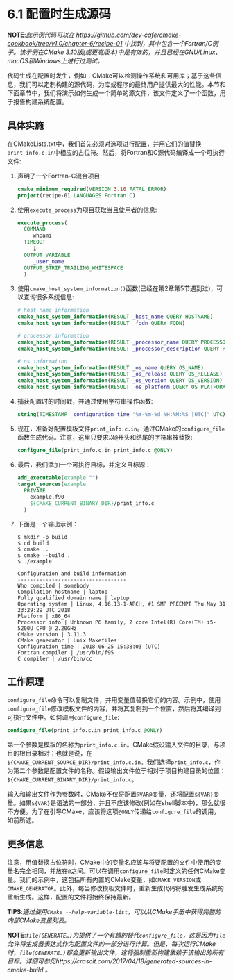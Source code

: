 # 6.1 配置时生成源码

**NOTE**:*此示例代码可以在 https://github.com/dev-cafe/cmake-cookbook/tree/v1.0/chapter-6/recipe-01 中找到，其中包含一个Fortran/C例子。该示例在CMake 3.10版(或更高版本)中是有效的，并且已经在GNU/Linux、macOS和Windows上进行过测试。*

代码生成在配置时发生，例如：CMake可以检测操作系统和可用库；基于这些信息，我们可以定制构建的源代码，为库或程序的最终用户提供最大的性能。本节和下面章节中，我们将演示如何生成一个简单的源文件，该文件定义了一个函数，用于报告构建系统配置。

## 具体实施

在CMakeLists.txt中，我们首先必须对选项进行配置，并用它们的值替换`print_info.c.in`中相应的占位符。然后，将Fortran和C源代码编译成一个可执行文件:

1. 声明了一个Fortran-C混合项目:

   ```cmake
   cmake_minimum_required(VERSION 3.10 FATAL_ERROR)
   project(recipe-01 LANGUAGES Fortran C)
   ```

2. 使用`execute_process`为项目获取当且使用者的信息:

   ```cmake
   execute_process(
     COMMAND
     	whoami
     TIMEOUT
     	1
     OUTPUT_VARIABLE
     	_user_name
     OUTPUT_STRIP_TRAILING_WHITESPACE
     )
   ```

3. 使用`cmake_host_system_information()`函数(已经在第2章第5节遇到过)，可以查询很多系统信息:

   ```cmake
   # host name information
   cmake_host_system_information(RESULT _host_name QUERY HOSTNAME)
   cmake_host_system_information(RESULT _fqdn QUERY FQDN)
   
   # processor information
   cmake_host_system_information(RESULT _processor_name QUERY PROCESSOR_NAME)
   cmake_host_system_information(RESULT _processor_description QUERY PROCESSOR_DESCRIPTION)
   
   # os information
   cmake_host_system_information(RESULT _os_name QUERY OS_NAME)
   cmake_host_system_information(RESULT _os_release QUERY OS_RELEASE)
   cmake_host_system_information(RESULT _os_version QUERY OS_VERSION)
   cmake_host_system_information(RESULT _os_platform QUERY OS_PLATFORM)
   ```

4. 捕获配置时的时间戳，并通过使用字符串操作函数:

   ```cmake
   string(TIMESTAMP _configuration_time "%Y-%m-%d %H:%M:%S [UTC]" UTC)
   ```

5. 现在，准备好配置模板文件`print_info.c.in`。通过CMake的`configure_file`函数生成代码。注意，这里只要求以`@`开头和结尾的字符串被替换:

   ```cmake
   configure_file(print_info.c.in print_info.c @ONLY)
   ```

6. 最后，我们添加一个可执行目标，并定义目标源：

   ```cmake
   add_executable(example "")
   target_sources(example
     PRIVATE
       example.f90
       ${CMAKE_CURRENT_BINARY_DIR}/print_info.c
     )	
   ```

7. 下面是一个输出示例：

   ```shell
   $ mkdir -p build
   $ cd build
   $ cmake ..
   $ cmake --build .
   $ ./example
   
   Configuration and build information
   -----------------------------------
   Who compiled | somebody
   Compilation hostname | laptop
   Fully qualified domain name | laptop
   Operating system | Linux, 4.16.13-1-ARCH, #1 SMP PREEMPT Thu May 31 23:29:29 UTC 2018
   Platform | x86_64
   Processor info | Unknown P6 family, 2 core Intel(R) Core(TM) i5-5200U CPU @ 2.20GHz
   CMake version | 3.11.3
   CMake generator | Unix Makefiles
   Configuration time | 2018-06-25 15:38:03 [UTC]
   Fortran compiler | /usr/bin/f95
   C compiler | /usr/bin/cc
   ```

## 工作原理

`configure_file`命令可以复制文件，并用变量值替换它们的内容。示例中，使用`configure_file`修改模板文件的内容，并将其复制到一个位置，然后将其编译到可执行文件中。如何调用`configure_file`:

```cmake
configure_file(print_info.c.in print_info.c @ONLY)
```

第一个参数是模板的名称为` print_info.c.in `。CMake假设输入文件的目录，与项目的根目录相对；也就是说，在`${CMAKE_CURRENT_SOURCE_DIR}/print_info.c.in`。我们选择`print_info.c`，作为第二个参数是配置文件的名称。假设输出文件位于相对于项目构建目录的位置：`${CMAKE_CURRENT_BINARY_DIR}/print_info.c`。

输入和输出文件作为参数时，CMake不仅将配置`@VAR@`变量，还将配置`${VAR}`变量。如果`${VAR}`是语法的一部分，并且不应该修改(例如在shell脚本中)，那么就很不方便。为了在引导CMake，应该将选项`@ONLY`传递给`configure_file`的调用，如前所述。

## 更多信息

注意，用值替换占位符时，CMake中的变量名应该与将要配置的文件中使用的变量名完全相同，并放在`@`之间。可以在调用`configure_file`时定义的任何CMake变量。我们的示例中，这包括所有内置的CMake变量，如`CMAKE_VERSION`或`CMAKE_GENERATOR`。此外，每当修改模板文件时，重新生成代码将触发生成系统的重新生成。这样，配置的文件将始终保持最新。

**TIPS**:*通过使用`CMake --help-variable-list`，可以从CMake手册中获得完整的内部CMake变量列表。*

**NOTE**:*`file(GENERATE…)`为提供了一个有趣的替代`configure_file`，这是因为`file`允许将生成器表达式作为配置文件的一部分进行计算。但是，每次运行CMake时，`file(GENERATE…)`都会更新输出文件，这将强制重新构建依赖于该输出的所有目标。详细可参见https://crascit.com/2017/04/18/generated-sources-in-cmake-build 。*